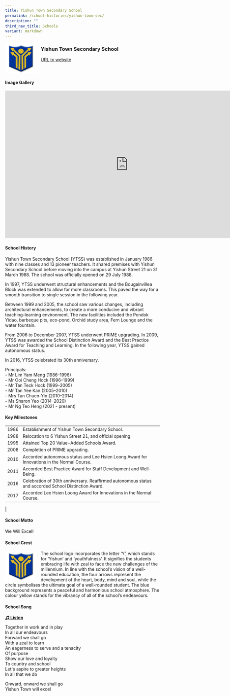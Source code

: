 ```yaml
---
title: Yishun Town Secondary School
permalink: /school-histories/yishun-town-sec/
description: ""
third_nav_title: Schools
variant: markdown
---
```

<img align="left" style="width:20%;margin-right:15px;" src="/images/ytss1.jpg">

### **Yishun Town Secondary School**
[URL to website](https://yishuntownsec.moe.edu.sg/)

<br clear="left">

#### **Image Gallery**

<iframe src="https://docs.google.com/presentation/d/e/2PACX-1vRSe5PpjqK3CLQvYClxYkNYH-j8CdBLgJWzTNLoJ86WPoU-k9oGrHNFFdQjCjHRT3mRo5DNXTZmrfVr/embed?start=false&amp;loop=true&amp;delayms=5000" frameborder="0" width="800" height="479" allowfullscreen="true"></iframe>



#### **School History**
Yishun Town Secondary School (YTSS) was established in January 1986 with nine classes and 13 pioneer teachers. It shared premises with Yishun Secondary School before moving into the campus at Yishun Street 21 on 31 March 1988. The school was officially opened on 29 July 1988.

In 1997, YTSS underwent structural enhancements and the Bougainvillea Block was extended to allow for more classrooms. This paved the way for a smooth transition to single session in the following year.

Between 1999 and 2005, the school saw various changes, including architectural enhancements, to create a more conducive and vibrant teaching-learning environment. The new facilities included the Pondok Yidao, barbeque pits, eco-pond, Orchid study area, Fern Lounge and the water fountain.

From 2006 to December 2007, YTSS underwent PRIME upgrading. In 2009, YTSS was awarded the School Distinction Award and the Best Practice Award for Teaching and Learning. In the following year, YTSS gained autonomous status.

In 2016, YTSS celebrated its 30th anniversary.

Principals:<br>
\- Mr Lim Yam Meng (1986–1996)<br>
\- Mr Ooi Cheng Hock (1996–1999)<br>
\- Mr Tan Teck Hock (1999–2005)<br>
\- Mr Tan Yee Kan (2005–2010)<br>
\- Mrs Tan Chuen-Yin (2010–2014)<br>
\- Ms Sharon Yeo (2014–2020) <br>
\- Mr Ng Teo Heng (2021 - present)

#### **Key Milestones**

|  |  |
|:---:|---|
| 1986 | Establishment of Yishun Town Secondary School. |
| 1988 | Relocation to 6 Yishun Street 21, and official opening. |
| 1995 | Attained Top 20 Value-Added Schools Award. |
| 2008 | Completion of PRIME upgrading. |
| 2010 | Accorded autonomous status and Lee Hsien Loong Award for Innovations in the Normal Course. |
| 2011 | Accorded Best Practice Award for Staff Development and Well-Being. |
| 2016 | Celebration of 30th anniversary. Reaffirmed autonomous status and accorded School Distinction Award. |
| 2017 | Accorded Lee Hsien Loong Award for Innovations in the Normal Course. |
|

#### **School Motto**
We Will Excel!

#### **School Crest**
<img align="left" style="width:20%;margin-right:15px;" src="/images/ytss1.jpg">

The school logo incorporates the letter ‘Y’, which stands for ‘Yishun’ and ‘youthfulness’. It signifies the students embracing life with zeal to face the new challenges of the millennium. In line with the school’s vision of a well-rounded education, the four arrows represent the development of the heart, body, mind and soul, while the circle symbolises the ultimate goal of a well-rounded student. The blue background represents a peaceful and harmonious school atmosphere. The colour yellow stands for the vibrancy of all of the school’s endeavours.

#### **School Song**
<a href="https://drive.google.com/file/d/1GAsF3pnnueQswOV15EereXRSngs8NGQO/view?usp=share_link" target="_blank">**♫ Listen**</a>

Together in work and in play<br>
In all our endeavours<br>
Forward we shall go<br>
With a zeal to learn<br>
An eagerness to serve and a tenacity<br>
Of purpose<br>
Show our love and loyalty<br>
To country and school<br>
Let's aspire to greater heights<br>
In all that we do

Onward, onward we shall go<br>
Yishun Town will excel